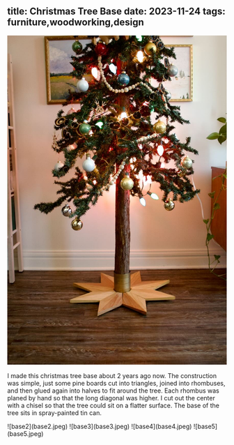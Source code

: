 title: Christmas Tree Base
date: 2023-11-24
tags: furniture,woodworking,design
---
![base1](base1.jpeg)

I made this christmas tree base about 2 years ago now. The construction was simple, just some pine boards cut into triangles, joined into rhombuses, and then glued again into halves to fit around the tree. Each rhombus was planed by hand so that the long diagonal was higher. I cut out the center with a chisel so that the tree could sit on a flatter surface. The base of the tree sits in spray-painted tin can. 

<section class="gallery" markdown="span">
    <div markdown>
        ![base2](base2.jpeg)
        ![base3](base3.jpeg)
        ![base4](base4.jpeg)
        ![base5](base5.jpeg)
    </div>
</section>

